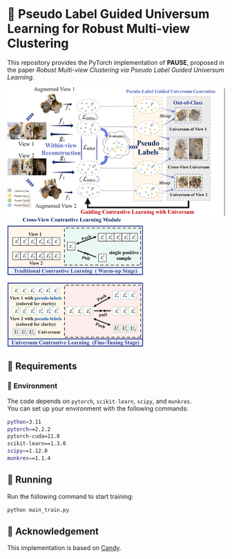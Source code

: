 # 🧸 Pseudo Label Guided Universum Learning for Robust Multi-view Clustering

This repository provides the PyTorch implementation of **PAUSE**, proposed in the paper *Robust Multi-view Clustering via Pseudo Label Guided Universum Learning*.

<img src="assets/PAUSE_FRAME(a).png" alt="Framework A" height="300"/>
<img src="assets/PAUSE_FRAME(b).png" alt="Framework B" height="300"/>


## 🍭 Requirements

### 🧩 Environment

The code depends on `pytorch`, `scikit-learn`, `scipy`, and `munkres`.  
You can set up your environment with the following commands:

```bash
python=3.11
pytorch==2.2.2
pytorch-cuda=11.8
scikit-learn==1.3.0
scipy==1.12.0
munkres==1.1.4
```

## 🎯 Running

Run the following command to start training:

```bash
python main_train.py
```

## 🎀 Acknowledgement

This implementation is based on [Candy](https://github.com/XLearning-SCU/2024-NeurIPS-CANDY).
